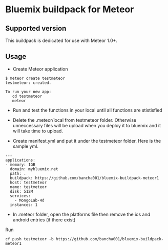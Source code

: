 # Bluemix buildpack for Meteor

## Supported version

This buildpack is dedicated for use with Meteor 1.0+.

## Usage

* Create Meteor application

```
$ meteor create testmeteor
testmeteor: created.

To run your new app:
   cd testmeteor
   meteor
```
* Run and test the functions in your local until all functions are stistisfied

* Delete the .meteor/local from testmeteor folder. Otherwise unneccessary files will be upload when you deploy it to bluemix and it will take time to upload.

* Create manifest.yml and put it under the testmeteor folder.
Here is the sample yml.
```
---
applications:
- memory: 1GB
  domain: mybluemix.net
  path: .
  buildpack: https://github.com/bancha001/bluemix-buildpack-meteor1
  host: testmeteor
  name: testmeteor
  disk: 512M
  services:
    - MongoLab-4d
  instances: 1
```

* In .meteor folder, open the platforms file then remove the ios and android entries (if there exist)

Run 
```
cf push testmeteor -b https://github.com/bancha001/bluemix-buildpack-meteor1

```
